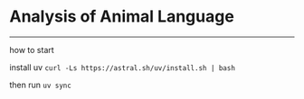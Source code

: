 # Analysis of Animal Language
---
how to start

install uv
```curl -Ls https://astral.sh/uv/install.sh | bash```

then run
```uv sync```
